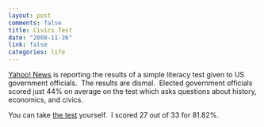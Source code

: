 ```yaml
--- 
layout: post
comments: false
title: Civics Test
date: "2008-11-26"
link: false
categories: life
---
```

<a title="Flunking Civics" href="http://news.yahoo.com/s/afp/20081120/od_afp/ushistoryeducationoffbeat">Yahoo! News</a> is reporting the results of a simple literacy test given to US government officials.  The results are dismal.  Elected government officials scored just 44% on average on the test which asks questions about history, economics, and civics.

You can take <a title="Civics quiz" href="http://www.americancivicliteracy.org/resources/quiz.aspx">the test</a> yourself.  I scored 27 out of 33 for 81.82%.
